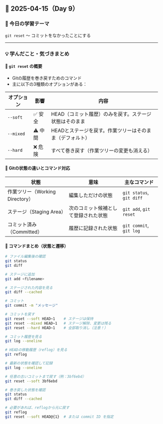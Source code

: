 ## 📅 2025-04-15（Day 9）

### 🎯 今日の学習テーマ
`git reset` 〜 コミットをなかったことにする

---

### 💡 学んだこと・気づきまとめ

#### 🔁 `git reset` の概要
- Gitの履歴を巻き戻すためのコマンド
- 主に以下の3種類のオプションがある：

| オプション | 影響 | 内容 |
|------------|------|------|
| `--soft`   | ✅ 安全 | HEAD（コミット履歴）のみを戻す。ステージ状態はそのまま |
| `--mixed`  | ⚠️ 中間 | HEADとステージを戻す。作業ツリーはそのまま（デフォルト） |
| `--hard`   | ❌ 危険 | すべて巻き戻す（作業ツリーの変更も消える） |

#### 🧠 Gitの状態の違いとコマンド対応

| 状態 | 意味 | 主なコマンド |
|------|------|--------------|
| 作業ツリー（Working Directory） | 編集しただけの状態 | `git status`, `git diff` |
| ステージ（Staging Area） | 次のコミット候補として登録された状態 | `git add`, `git reset` |
| コミット済み（Committed） | 履歴に記録された状態 | `git commit`, `git log` |

#### 📘 コマンドまとめ（状態と遷移）

```bash
# ファイル編集後の確認
git status
git diff

# ステージに追加
git add <filename>

# ステージされた内容を見る
git diff --cached

# コミット
git commit -m "メッセージ"

# コミットを戻す
git reset --soft HEAD~1    # ステージは保持
git reset --mixed HEAD~1   # ステージ解除、変更は残る
git reset --hard HEAD~1    # 全部取り消し（注意！）

# コミット履歴を見る
git log --oneline

# HEADの移動履歴（reflog）を見る
git reflog

# 最新の状態を確認して記録
git log --oneline

# 任意の古いコミットまで戻す（例：3bf6ebd）
git reset --soft 3bf6ebd

# 巻き戻した状態を確認
git status
git diff --cached

# 必要があれば、reflogから元に戻す
git reflog
git reset --soft HEAD@{1}  # または commit ID を指定
